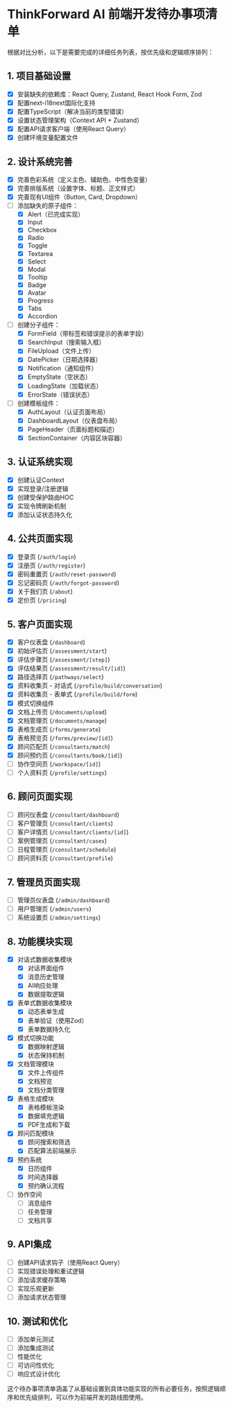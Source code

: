 # ThinkForward AI 前端开发待办事项清单

根据对比分析，以下是需要完成的详细任务列表，按优先级和逻辑顺序排列：

## 1. 项目基础设置

- [x] 安装缺失的依赖库：React Query, Zustand, React Hook Form, Zod
- [x] 配置next-i18next国际化支持
- [x] 配置TypeScript（解决当前的类型错误）
- [x] 设置状态管理架构（Context API + Zustand）
- [x] 配置API请求客户端（使用React Query）
- [x] 创建环境变量配置文件

## 2. 设计系统完善

- [x] 完善色彩系统（定义主色、辅助色、中性色变量）
- [x] 完善排版系统（设置字体、标题、正文样式）
- [x] 完善现有UI组件（Button, Card, Dropdown）
- [ ] 添加缺失的原子组件：
  - [x] Alert（已完成实现）
  - [x] Input
  - [x] Checkbox
  - [x] Radio
  - [x] Toggle
  - [x] Textarea
  - [x] Select
  - [x] Modal
  - [x] Tooltip
  - [x] Badge
  - [x] Avatar
  - [x] Progress
  - [x] Tabs
  - [x] Accordion
- [ ] 创建分子组件：
  - [x] FormField（带标签和错误提示的表单字段）
  - [x] SearchInput（搜索输入框）
  - [x] FileUpload（文件上传）
  - [x] DatePicker（日期选择器）
  - [x] Notification（通知组件）
  - [x] EmptyState（空状态）
  - [x] LoadingState（加载状态）
  - [x] ErrorState（错误状态）
- [ ] 创建模板组件：
  - [x] AuthLayout（认证页面布局）
  - [x] DashboardLayout（仪表盘布局）
  - [x] PageHeader（页面标题和描述）
  - [x] SectionContainer（内容区块容器）

## 3. 认证系统实现

- [x] 创建认证Context
- [x] 实现登录/注册逻辑
- [x] 创建受保护路由HOC
- [x] 实现令牌刷新机制
- [x] 添加认证状态持久化

## 4. 公共页面实现

- [x] 登录页 (`/auth/login`)
- [x] 注册页 (`/auth/register`)
- [x] 密码重置页 (`/auth/reset-password`)
- [x] 忘记密码页 (`/auth/forgot-password`)
- [x] 关于我们页 (`/about`)
- [x] 定价页 (`/pricing`)

## 5. 客户页面实现

- [x] 客户仪表盘 (`/dashboard`)
- [x] 初始评估页 (`/assessment/start`)
- [x] 评估步骤页 (`/assessment/[step]`)
- [x] 评估结果页 (`/assessment/result/[id]`)
- [x] 路径选择页 (`/pathways/select`)
- [x] 资料收集页 - 对话式 (`/profile/build/conversation`)
- [x] 资料收集页 - 表单式 (`/profile/build/form`)
- [x] 模式切换组件
- [x] 文档上传页 (`/documents/upload`)
- [x] 文档管理页 (`/documents/manage`)
- [x] 表格生成页 (`/forms/generate`)
- [x] 表格预览页 (`/forms/preview/[id]`)
- [x] 顾问匹配页 (`/consultants/match`)
- [x] 顾问预约页 (`/consultants/book/[id]`)
- [ ] 协作空间页 (`/workspace/[id]`)
- [ ] 个人资料页 (`/profile/settings`)

## 6. 顾问页面实现

- [ ] 顾问仪表盘 (`/consultant/dashboard`)
- [ ] 客户管理页 (`/consultant/clients`)
- [ ] 客户详情页 (`/consultant/clients/[id]`)
- [ ] 案例管理页 (`/consultant/cases`)
- [ ] 日程管理页 (`/consultant/schedule`)
- [ ] 顾问资料页 (`/consultant/profile`)

## 7. 管理员页面实现

- [ ] 管理员仪表盘 (`/admin/dashboard`)
- [ ] 用户管理页 (`/admin/users`)
- [ ] 系统设置页 (`/admin/settings`)

## 8. 功能模块实现

- [x] 对话式数据收集模块
  - [x] 对话界面组件
  - [x] 消息历史管理
  - [x] AI响应处理
  - [x] 数据提取逻辑
- [x] 表单式数据收集模块
  - [x] 动态表单生成
  - [x] 表单验证（使用Zod）
  - [x] 表单数据持久化
- [x] 模式切换功能
  - [x] 数据映射逻辑
  - [x] 状态保持机制
- [x] 文档管理模块
  - [x] 文件上传组件
  - [x] 文档预览
  - [x] 文档分类管理
- [x] 表格生成模块
  - [x] 表格模板渲染
  - [x] 数据填充逻辑
  - [x] PDF生成和下载
- [x] 顾问匹配模块
  - [x] 顾问搜索和筛选
  - [x] 匹配算法前端展示
- [x] 预约系统
  - [x] 日历组件
  - [x] 时间选择器
  - [x] 预约确认流程
- [ ] 协作空间
  - [ ] 消息组件
  - [ ] 任务管理
  - [ ] 文档共享

## 9. API集成

- [ ] 创建API请求钩子（使用React Query）
- [ ] 实现错误处理和重试逻辑
- [ ] 添加请求缓存策略
- [ ] 实现乐观更新
- [ ] 添加请求状态管理

## 10. 测试和优化

- [ ] 添加单元测试
- [ ] 添加集成测试
- [ ] 性能优化
- [ ] 可访问性优化
- [ ] 响应式设计优化

这个待办事项清单涵盖了从基础设置到具体功能实现的所有必要任务，按照逻辑顺序和优先级排列，可以作为前端开发的路线图使用。
